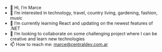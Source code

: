 - 👋 Hi, I’m Marce
- 👀 I’m interested in technology, travel, country living, gardening, fashion, music
- 🌱 I’m currently learning React and updating on the newest features of .NET 
- 💞️ I’m looking to collaborate on some challenging project where I can be creative and learn new technologies
- 📫 How to reach me: marce@centraldev.com.ar

<!---
changomarcelo/changomarcelo is a ✨ special ✨ repository because its `README.md` (this file) appears on your GitHub profile.
You can click the Preview link to take a look at your changes.
--->
